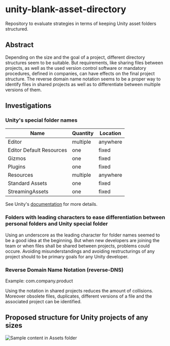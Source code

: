 # unity-blank-asset-directory

Repository to evaluate strategies in terms of keeping Unity asset folders structured.

## Abstract
Depending on the size and the goal of a project, different directory structures seem to be suitable. But requirements, like sharing files between projects, as well as the used version control software or mandatory procedures, defined in companies, can have effects on the final project structure. The reverse domain name notation seems to be a proper way to identify files in shared projects as well as to differentiate between multiple versions of them.

## Investigations

### Unity's special folder names

| Name                     | Quantity | Location |
|--------------------------|----------|----------|
| Editor                   | multiple | anywhere |
| Editor Default Resources | one      | fixed    |
| Gizmos                   | one      | fixed    |
| Plugins                  | one      | fixed    |
| Resources                | multiple | anywhere |
| Standard Assets          | one      | fixed    |
| StreamingAssets          | one      | fixed    |

See Unity's [documentation](https://docs.unity3d.com/Manual/SpecialFolders.html) for more details.

### Folders with leading characters to ease differentiation between personal folders and Unity special folder
Using an underscore as the leading character for folder names seemed to be a good idea at the beginning. But when new developers are joining the team or when files shall be shared between projects, problems could occure. Avoiding misunderstandings and avoiding restructurings of any project should to be primary goals for any Unity developer.

### Reverse Domain Name Notation (reverse-DNS)
Example: com.company.product

Using the notation in shared projects reduces the amount of collisions. Moreover obsolete files, duplicates, different versions of a file and the associated project can be identified. 

## Proposed structure for Unity projects of any sizes
![Sample content in Assets folder](https://github.com/lars-wobus/unity-test-git-submodules/blob/master/res/umlet/sample-directory-structure.png)
